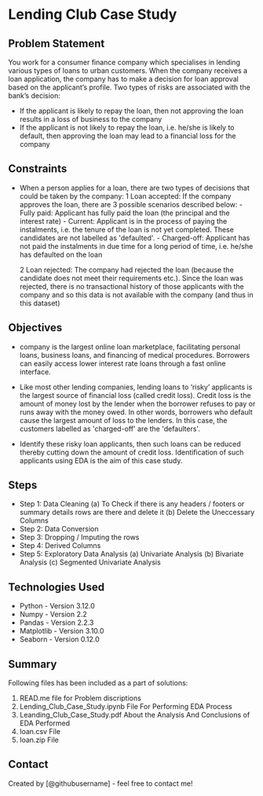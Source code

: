 # Lending Club Case Study

## Problem Statement
You work for a consumer finance company which specialises in lending various types of loans to urban customers. When the company receives a loan application, the company has to make a decision for loan approval based on the applicant’s profile. Two types of risks are associated with the bank’s decision:
  - If the applicant is likely to repay the loan, then not approving the loan results in a loss of business to the company
  - If the applicant is not likely to repay the loan, i.e. he/she is likely to default, then approving the loan may lead to a financial loss for the company

## Constraints
- When a person applies for a loan, there are two types of decisions that could be taken by the company:
   1 Loan accepted: If the company approves the loan, there are 3 possible scenarios described below:
        - Fully paid: Applicant has fully paid the loan (the principal and the interest rate)
        - Current: Applicant is in the process of paying the instalments, i.e. the tenure of the loan is not yet completed. These candidates are not labelled as 'defaulted'.
        - Charged-off: Applicant has not paid the instalments in due time for a long period of time, i.e. he/she has defaulted on the loan 

   2 Loan rejected: The company had rejected the loan (because the candidate does not meet their requirements etc.). Since the loan was rejected, there is no transactional history of those applicants with the company and so this data is not available with the company (and thus in this dataset)

## Objectives
- company is the largest online loan marketplace, facilitating personal loans, business loans, and financing of medical procedures. Borrowers can easily access lower interest rate loans through a fast online interface. 

- Like most other lending companies, lending loans to ‘risky’ applicants is the largest source of financial loss (called credit loss). Credit loss is the amount of money lost by the lender when the borrower refuses to pay or runs away with the money owed. In other words, borrowers who default cause the largest amount of loss to the lenders. In this case, the customers labelled as 'charged-off' are the 'defaulters'. 

- Identify these risky loan applicants, then such loans can be reduced thereby cutting down the amount of credit loss. Identification of such applicants using EDA is the aim of this case study.

## Steps 
  - Step 1: Data Cleaning
      (a) To Check if there is any headers / footers or summary details rows are there and delete it
      (b) Delete the Uneccessary Columns
  - Step 2: Data Conversion
  - Step 3: Dropping / Imputing the rows
  - Step 4: Derived Columns
  - Step 5: Exploratory Data Analysis
      (a) Univariate Analysis
      (b) Bivariate Analysis
      (c) Segmented Univariate Analysis   
## Technologies Used
- Python  - Version 3.12.0
- Numpy   - Version 2.2
- Pandas  - Version 2.2.3
- Matplotlib - Version 3.10.0
- Seaborn - Version 0.12.0

<!-- As the libraries versions keep on changing, it is recommended to mention the version of library used in this project -->

## Summary
Following files has been included as a part of solutions:
  1. READ.me file for Problem discriptions
  2. Lending_Club_Case_Study.ipynb File For Performing EDA Process
  3. Leanding_Club_Case_Study.pdf About the Analysis And Conclusions of EDA Performed
  4. loan.csv File
  5. loan.zip File

## Contact
Created by [@githubusername] - feel free to contact me!


<!-- Optional -->
<!-- ## License -->
<!-- This project is open source and available under the [... License](). -->

<!-- You don't have to include all sections - just the one's relevant to your project -->
